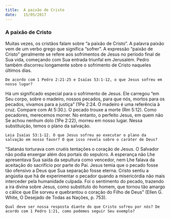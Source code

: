 ```yaml
---
title:  A paixão de Cristo
date:   15/05/2017
---
```


### A paixão de Cristo

Muitas vezes, os cristãos falam sobre “a paixão de Cristo”. A palavra paixão vem de um verbo grego que significa “sofrer”. A expressão “paixão de Cristo” geralmente se refere aos sofrimentos de Jesus no período final de Sua vida, começando com Sua entrada triunfal em Jerusalém. Pedro também discorreu longamente sobre o sofrimento de Cristo naqueles últimos dias.

`De acordo com 1 Pedro 2:21-25 e Isaías 53:1-12, o que Jesus sofreu em nosso lugar?`

Há um significado especial para o sofrimento de Jesus. Ele carregou “em Seu corpo, sobre o madeiro, nossos pecados, para que nós, mortos para os pecados, vivamos para a justiça” (1Pe 2:24. O madeiro é uma referência à cruz. Compare com At 5:30.). O pecado trouxe a morte (Rm 5:12). Como pecadores, merecemos morrer. No entanto, o perfeito Jesus, em quem não Se achou nenhum dolo (1Pe 2:22), morreu em nosso lugar. Nessa substituição, temos o plano da salvação.

`Leia Isaías 53:1-12. O que Jesus sofreu ao executar o plano da salvação em nosso favor? O que isso revela sobre o caráter de Deus?`

“Satanás torturava com cruéis tentações o coração de Jesus. O Salvador não podia enxergar além dos portais do sepulcro. A esperança não Lhe apresentava Sua saída da sepultura como vencedor, nem Lhe falava da aceitação do sacrifício por parte do Pai. Jesus temia que o pecado fosse tão ofensivo a Deus que Sua separação fosse eterna. Cristo sentiu a angústia que há de experimentar o pecador quando a misericórdia não mais interceder pela humanidade culpada. Foi o sentimento do pecado, trazendo a ira divina sobre Jesus, como substituto do homem, que tornou tão amargo o cálice que Ele sorveu e quebrantou o coração do Filho de Deus” (Ellen G. White, O Desejado de Todas as Nações, p. 753).

`Qual deve ser nossa resposta diante do que Cristo sofreu por nós? De acordo com 1 Pedro 1:21, como podemos seguir Seu exemplo?`